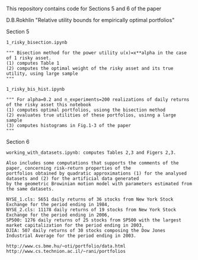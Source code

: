 This repository contains code for Sections 5 and 6 of the paper 

D.B.Rokhlin "Relative utility bounds for empirically optimal portfolios"

Section 5

    1_risky_bisection.ipynb
  
    """ Bisection method for the power utility u(x)=x**alpha in the case of 1 risky asset. 
    (1) computes Table 1
    (2) computes the optimal weight of the risky asset and its true utility, using large sample
    """
    
    1_risky_bis_hist.ipynb
    
    """ For alpha=0.2 and n_experiments=200 realizations of daily returns of the risky asset this notebook 
    (1) computes optimal portfolios, usiong the bisection method
    (2) evaluates true utilities of these portfolios, usinng a large sample 
    (3) computes histograms in Fig.1-3 of the paper
    """
    
Section 6

    working_with_datasets.ipynb: computes Tables 2,3 and Figers 2,3. 
    
    Also includes some computations that supports the comments of the paper, concerning risk-return properties of the 
    portfolios obtained by quadratic approximations (1) for the analysed datasets and (2) for the artificial data generated 
    by the geometric Browinian motion model with parameters estimated from the same datasets.  
    
    NYSE_1.cls: 5651 daily returns of 36 stocks from New York Stock Exchange for the period ending in 1984, 
    NYSE_2.cls: 11178 daily returns of 19 stocks from New York Stock Exchange for the period ending in 2006,
    SP500: 1276 daily returns of 25 stocks from SP500 with the largest market capitalization for the period ending in 2003,
    DJIA: 507 daily returns of 30 stocks composing the Dow Jones Industrial Average for the period ending in 2003.

    http://www.cs.bme.hu/~oti/portfolio/data.html
    http://www.cs.technion.ac.il/~rani/portfolios 
    
     
